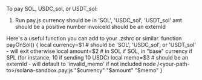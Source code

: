 To pay SOL, USDC_sol, or USDT_sol:

1) Run pay.js <currency> <amt> <invoiceId>
currency should be in 'SOL', 'USDC_sol', 'USDT_sol'
amt should be a positive number
invoiceId should be an externId

Here's a useful function you can add to your .zshrc or similar.
function payOnSol() {
    local currency=$1 # should be 'SOL', 'USDC_sol', or 'USDT_sol' - will exit otherwise
    local amount=$2 # in SOL if SOL, in "base" currency if SPL (for instance, 10 if sending 10 USDC)
    local memo=$3 # should be an externId - will default to 'invalid_memo' if not included
    node /<your-path-to>/solana-sandbox.pay.js "$currency" "$amount" "$memo"
}